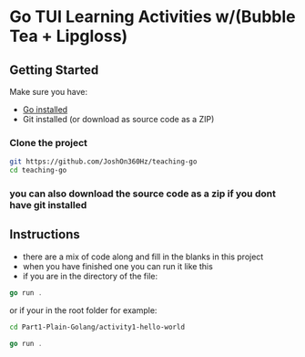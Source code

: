 # Go TUI Learning Activities w/(Bubble Tea + Lipgloss)


## Getting Started

Make sure you have:

- [Go installed](https://go.dev/dl/)
- Git installed (or download as source code as a ZIP)

### Clone the project

```bash
git https://github.com/JoshOn360Hz/teaching-go
cd teaching-go
```
### you can also download the source code as a zip if you dont have git installed


## Instructions
 - there are a mix of code along and fill in the blanks in this project 
 - when you have finished one you can run it like this 
 - if you are in the directory of the file:
 ```go 
 go run . 
 ```
 or if your in the root folder for example:
 ```bash
 cd Part1-Plain-Golang/activity1-hello-world
 ```
 ```go
 go run . 
 ```
